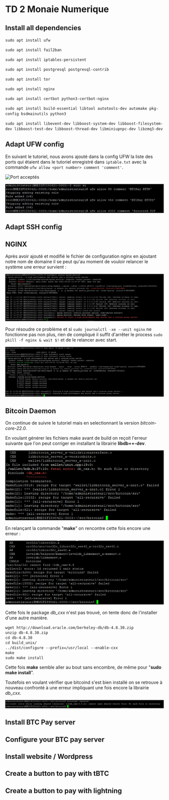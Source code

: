 # TD 2 Monaie Numerique

## Install all dependencies

``sudo apt install ufw``

``sudo apt install fail2ban``

``sudo apt install iptables-persistent``

``sudo apt install postgresql postgresql-contrib``

``sudo apt install tor``

``sudo apt install nginx``

``sudo apt install certbot python3-certbot-nginx``

``sudo apt install build-essential libtool autotools-dev automake pkg-config bsdmainutils python3``

``sudo apt install libevent-dev libboost-system-dev libboost-filesystem-dev libboost-test-dev libboost-thread-dev libminiupnpc-dev libzmq3-dev``

## Adapt UFW config

En suivant le tutoriel, nous avons ajouté dans la config UFW la liste des ports qui étaient dans le tutoriel enregistré dans `iptable.txt` avec la commande ``ufw allow <port number> comment 'comment'``.

![Port acceptés](https://user-images.githubusercontent.com/62909821/134677342-30257d34-ed56-47ed-a219-44fc43581bb3.PNG)

![UFW add ports](Readme_images/security_port.jpg)

## Adapt SSH config

## NGINX

Après avoir ajouté et modifié le fichier de configuration nginx en ajoutant notre nom de domaine il se peut qu'au moment de vouloir relancer le système une erreur survient :

![Fail status NGINX](Readme_images/fail_systemctl_status_nginx.PNG)

Pour résoudre ce problème et si ``sudo journalctl -xe --unit nginx`` ne fonctionne pas non plus, rien de compliqué il suffit d'arrêter le process ``sudo pkill -f nginx & wait $!`` et de le relancer avec start.

![Success status NGINX](Readme_images/success_systemctl_status_nginx.PNG)

## Bitcoin Daemon

On continue de suivre le tutoriel mais en selectionnant la version *bitcoin-core-22.0*.

En voulant générer les fichiers make avant de build on reçoit l'erreur suivante que l'on peut corriger en installant la librairie **libdb++-dev**.

![Make fatal error](Readme_images/make_fatal_error.png)

En relançant la commande "**make**" on rencontre cette fois encore une erreur :

![Make cannot find ldb_cxx](Readme_images/make_error_2.png)

Cette fois le package *db_cxx* n'est pas trouvé, on tente donc de l'installer d'une autre manière.

```
wget http://download.oracle.com/berkeley-db/db-4.8.30.zip
unzip db-4.8.30.zip
cd db-4.8.30
cd build_unix/
../dist/configure --prefix=/usr/local --enable-cxx
make
sudo make install
```

Cette fois **make** semble aller au bout sans encombre, de même pour "**sudo make install**".

Toutefois en voulant vérifier que bitcoind s'est bien installé on se retrouve à nouveau confronté à une erreur impliquant une fois encore la librairie *db_cxx*.

![Bitcoind db_cxx error](Readme_images/bitcoind_version_error.PNG)

## Install BTC Pay server

## Configure your BTC pay server

## Install website / Wordpress

## Create a button to pay with tBTC

## Create a button to pay with lightning

